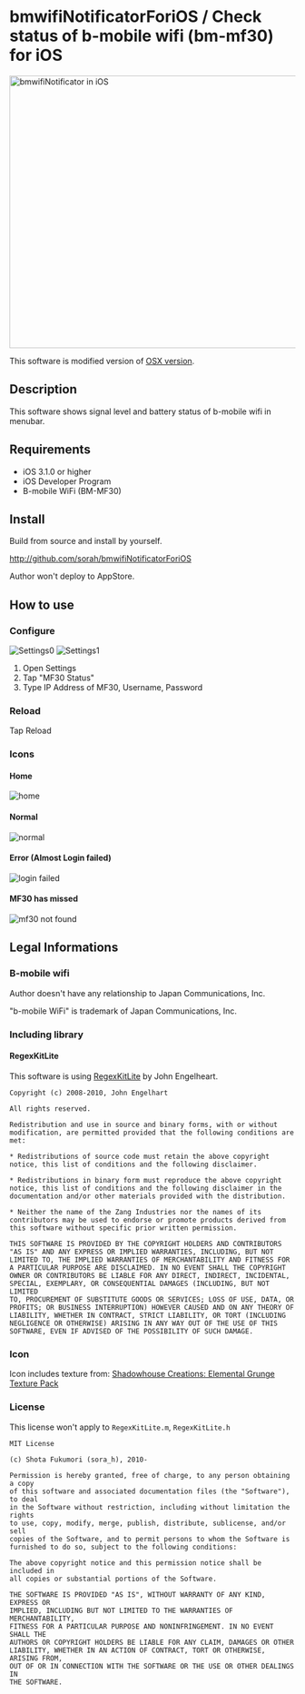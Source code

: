 # bmwifiNotificatorForiOS / Check status of b-mobile wifi (bm-mf30) for iOS

<a href="http://www.flickr.com/photos/10848496@N02/5031217217/" title="bmwifiNotificator in iOS by sora_h, on Flickr"><img src="http://farm5.static.flickr.com/4144/5031217217_ee5cddfa53_z.jpg" width="640" height="480" alt="bmwifiNotificator in iOS" /></a>

This software is modified version of [OSX version](http://github.com/sorah/bmwifiNotificator).

## Description

This software shows signal level and battery status of b-mobile wifi in menubar.

## Requirements

* iOS 3.1.0 or higher
* iOS Developer Program
* B-mobile WiFi (BM-MF30)

## Install

Build from source and install by yourself.

<http://github.com/sorah/bmwifiNotificatorForiOS>

Author won't deploy to AppStore.

## How to use

### Configure

![Settings0](http://gyazo.com/5934080e910f587a5940b74282a39721.png)
![Settings1](http://gyazo.com/3f0d707ffad29c49f07410c2ab83f717.png)

1. Open Settings
2. Tap "MF30 Status"
3. Type IP Address of MF30, Username, Password

### Reload

Tap Reload

### Icons

#### Home

![home](http://gyazo.com/f29a0430df7c0680d74591480563757e.png)

#### Normal

![normal](http://gyazo.com/241f1f012a04506d0153f42a124f7f4b.png)

#### Error (Almost Login failed)

![login failed](http://gyazo.com/c47161399399a52e0cf8b429b1bbd758.png)

#### MF30 has missed

![mf30 not found](http://gyazo.com/315dfbf24d3c5029fb6aba51e5ad7bc5.png)

## Legal Informations

### B-mobile wifi

Author doesn't have any relationship to Japan Communications, Inc.

"b-mobile WiFi" is trademark of Japan Communications, Inc.

### Including library

#### RegexKitLite

This software is using [RegexKitLite](http://regexkit.sourceforge.net/) by John Engelheart.

    Copyright (c) 2008-2010, John Engelhart

    All rights reserved.

    Redistribution and use in source and binary forms, with or without
    modification, are permitted provided that the following conditions are met:

    * Redistributions of source code must retain the above copyright
    notice, this list of conditions and the following disclaimer.

    * Redistributions in binary form must reproduce the above copyright
    notice, this list of conditions and the following disclaimer in the
    documentation and/or other materials provided with the distribution.

    * Neither the name of the Zang Industries nor the names of its
    contributors may be used to endorse or promote products derived from
    this software without specific prior written permission.

    THIS SOFTWARE IS PROVIDED BY THE COPYRIGHT HOLDERS AND CONTRIBUTORS
    "AS IS" AND ANY EXPRESS OR IMPLIED WARRANTIES, INCLUDING, BUT NOT
    LIMITED TO, THE IMPLIED WARRANTIES OF MERCHANTABILITY AND FITNESS FOR
    A PARTICULAR PURPOSE ARE DISCLAIMED. IN NO EVENT SHALL THE COPYRIGHT
    OWNER OR CONTRIBUTORS BE LIABLE FOR ANY DIRECT, INDIRECT, INCIDENTAL,
    SPECIAL, EXEMPLARY, OR CONSEQUENTIAL DAMAGES (INCLUDING, BUT NOT LIMITED
    TO, PROCUREMENT OF SUBSTITUTE GOODS OR SERVICES; LOSS OF USE, DATA, OR
    PROFITS; OR BUSINESS INTERRUPTION) HOWEVER CAUSED AND ON ANY THEORY OF
    LIABILITY, WHETHER IN CONTRACT, STRICT LIABILITY, OR TORT (INCLUDING
    NEGLIGENCE OR OTHERWISE) ARISING IN ANY WAY OUT OF THE USE OF THIS
    SOFTWARE, EVEN IF ADVISED OF THE POSSIBILITY OF SUCH DAMAGE.

### Icon

Icon includes texture from: [Shadowhouse Creations: Elemental Grunge Texture Pack](http://shadowhousecreations.blogspot.com/2010/01/elemental-grunge-texture-pack.html)

### License

This license won't apply to `RegexKitLite.m`, `RegexKitLite.h`

    MIT License

    (c) Shota Fukumori (sora_h), 2010-

    Permission is hereby granted, free of charge, to any person obtaining a copy
    of this software and associated documentation files (the "Software"), to deal
    in the Software without restriction, including without limitation the rights
    to use, copy, modify, merge, publish, distribute, sublicense, and/or sell
    copies of the Software, and to permit persons to whom the Software is
    furnished to do so, subject to the following conditions:

    The above copyright notice and this permission notice shall be included in
    all copies or substantial portions of the Software.

    THE SOFTWARE IS PROVIDED "AS IS", WITHOUT WARRANTY OF ANY KIND, EXPRESS OR
    IMPLIED, INCLUDING BUT NOT LIMITED TO THE WARRANTIES OF MERCHANTABILITY,
    FITNESS FOR A PARTICULAR PURPOSE AND NONINFRINGEMENT. IN NO EVENT SHALL THE
    AUTHORS OR COPYRIGHT HOLDERS BE LIABLE FOR ANY CLAIM, DAMAGES OR OTHER
    LIABILITY, WHETHER IN AN ACTION OF CONTRACT, TORT OR OTHERWISE, ARISING FROM,
    OUT OF OR IN CONNECTION WITH THE SOFTWARE OR THE USE OR OTHER DEALINGS IN
    THE SOFTWARE.
